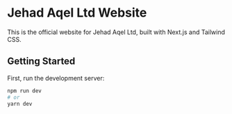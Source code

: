 # Jehad Aqel Ltd Website

This is the official website for Jehad Aqel Ltd, built with Next.js and Tailwind CSS.

## Getting Started

First, run the development server:

```bash
npm run dev
# or
yarn dev
